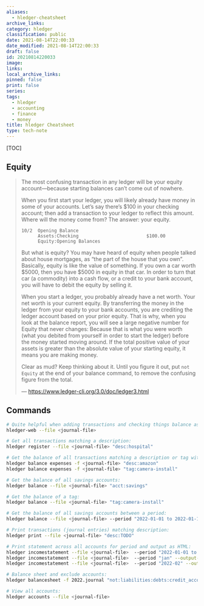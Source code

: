 ```yaml
---
aliases:
  - hledger-cheatsheet
archive_links: 
category: hledger
classification: public
date: 2021-08-14T22:00:33
date_modified: 2021-08-14T22:00:33
draft: false
id: 20210814220033
image: 
links: 
local_archive_links: 
pinned: false
print: false
series: 
tags:
  - hledger
  - accounting
  - finance
  - money
title: hledger Cheatsheet
type: tech-note
---
```


[TOC]

## Equity

> The most confusing transaction in any ledger will be your equity account—because starting balances can’t come out of nowhere.
>
> When you first start your ledger, you will likely already have money in some of your accounts. Let’s say there’s $100 in your checking account; then add a transaction to your ledger to reflect this amount. Where will the money come from? The answer: your equity.
>
> ```ledger
> 10/2  Opening Balance
>    	Assets:Checking                         $100.00
>   	Equity:Opening Balances
> ```
> 
> But what is equity? You may have heard of equity when people talked about house mortgages, as “the part of the house that you own”. Basically, equity is like the value of something. If you own a car worth $5000, then you have $5000 in equity in that car. In order to turn that car (a commodity) into a cash flow, or a credit to your bank account, you will have to debit the equity by selling it.
>
> When you start a ledger, you probably already have a net worth. Your net worth is your current equity. By transferring the money in the ledger from your equity to your bank accounts, you are crediting the ledger account based on your prior equity. That is why, when you look at the balance report, you will see a large negative number for Equity that never changes: Because that is what you were worth (what you debited from yourself in order to start the ledger) before the money started moving around. If the total positive value of your assets is greater than the absolute value of your starting equity, it means you are making money.
>
> Clear as mud? Keep thinking about it. Until you figure it out, put `not Equity` at the end of your balance command, to remove the confusing figure from the total.
> 
> — https://www.ledger-cli.org/3.0/doc/ledger3.html

## Commands

```sh
# Quite helpful when adding transactions and checking things balance as you go:
hledger-web --file <journal-file>

# Get all transactions matching a description:
hledger register --file <journal-file> "desc:hospital"

# Get the balance of all transactions matching a description or tag with a breakdown by account:
hledger balance expenses -f <journal-file> "desc:amazon"
hledger balance expenses -f <journal-file> "tag:camera-install"

# Get the balance of all savings accounts:
hledger balance --file <journal-file> "acct:savings"

# Get the balance of a tag:
hledger balance --file <journal-file> "tag:camera-install"

# Get the balance of all savings accounts between a period:
hledger balance --file <journal-file> --period "2022-01-01 to 2022-01-18" "acct:savings"

# Print transactions (journal entries) matching description:
hledger print --file <journal-file> "desc:TODO"

# Print statement across all accounts for period and output as HTML:
hledger incomestatement --file <journal-file>  --period "2022-01-01 to 2022-01-31" --output-file income_statement.html
hledger incomestatement --file <journal-file>  --period "jan" --output-file income_statement.html
hledger incomestatement --file <journal-file>  --period "2022-02" --output-file income_statement.html

# Balance sheet and exclude accounts:
hledger balancesheet -f 2022.journal "not:liabilities:debts:credit_account:example" "not:liabilities:debts:loans:example"

# View all accounts:
hledger accounts --file <journal-file>
```